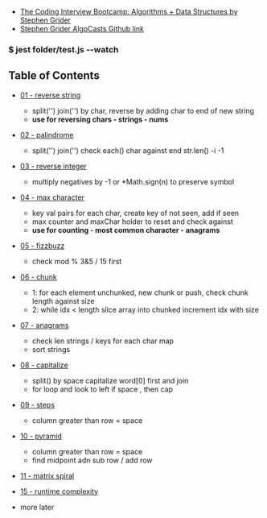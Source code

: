 

- [The Coding Interview Bootcamp: Algorithms + Data Structures by Stephen Grider](https://www.udemy.com/course/coding-interview-bootcamp-algorithms-and-data-structure/)
- [Stephen Grider AlgoCasts Github link](https://github.com/StephenGrider/AlgoCasts)


### $ jest folder/test.js --watch

## Table of Contents
- [01 - reverse string](exercises/reverse-string)
    - split('') join('') by char, reverse by adding char to end of new string
    - **use for reversing chars - strings - nums**

- [02 - palindrome](exercises/palindrome)
    - split('') join('') check each() char against end str.len() -i -1 

- [03 - reverse integer](exercises/reverse-int)
    - multiply negatives by -1 or *Math.sign(n) to preserve symbol

- [04 - max character](exercises/max-char)
    - key val pairs for each char, create key of not seen, add if seen 
    - max counter and maxChar holder to reset and check against
    - **use for counting - most common character - anagrams**
 
- [05 - fizzbuzz](exercises/fizzbuzz)
    - check mod % 3&5 / 15 first

- [06 - chunk](exercises/chunk)
    - 1: for each element unchunked, new chunk or push, check chunk length against size
    - 2: while idx < length slice array into chunked increment idx with size

- [07 - anagrams](exercises/anagrams)
    - check len strings / keys for each char map
    - sort strings

- [08 - capitalize](exercises/capitalize)
    - split() by space capitalize word[0] first and join 
    - for loop and look to left if space , then cap

- [09 - steps](exercises/capitalize)
    - column greater than row = space

- [10 - pyramid](exercises/pyramid)
    - column greater than row = space
    - find midpoint adn sub row / add row

- [11 - matrix spiral](exercises/matrix)

- [15 - runtime complexity](exercises/time-complexity)
 
- more later